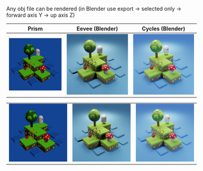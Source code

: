 Any obj file can be rendered (in Blender use export -> selected only -> forward axis Y -> up axis Z)


|           Prism                     |        Eevee (Blender)                     | Cycles (Blender)                            |
|-------------------------------------|--------------------------------------------|---------------------------------------------|
| ![img](/renders/prism_render.png?raw=true) | ![img](renders/blender_eevee.png?raw=true) | ![img](renders/blender_cycles.png?raw=true) |

<table width="100%">
  <tr>
  <td width="33.3%"><img src="/renders/prism_render.png?raw=true"/></td>
  <td width="33.3%"><img src="/renders/blender_eevee.png?raw=true"/></td>
  <td width="33.3%"><img src="/renders/blender_cycles.png?raw=true"/></td>
  </tr>
</table>
